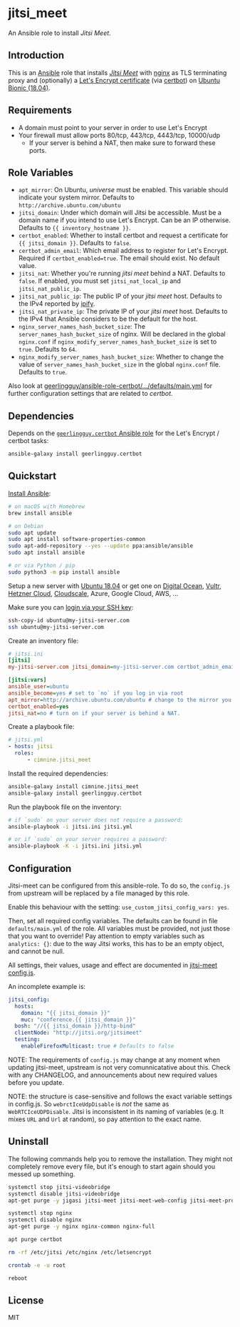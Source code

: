 # jitsi_meet

An Ansible role to install _Jitsi Meet_.

## Introduction

This is an [Ansible](https://docs.ansible.com/ansible/latest/index.html) role that installs [_Jitsi Meet_](https://jitsi.org/jitsi-meet/) with [nginx](https://nginx.org/) as TLS terminating proxy and (optionally) a [Let's Encrypt certificate](https://letsencrypt.org/) (via [certbot](https://certbot.eff.org/)) on [Ubuntu Bionic (18.04)](http://releases.ubuntu.com/18.04/).

## Requirements

* A domain must point to your server in order to use Let's Encrypt
* Your firewall must allow ports 80/tcp, 443/tcp, 4443/tcp, 10000/udp
  * If your server is behind a NAT, then make sure to forward these ports.

## Role Variables

- `apt_mirror`: On Ubuntu, _universe_ must be enabled. This variable should indicate your system mirror. Defaults to `http://archive.ubuntu.com/ubuntu`
- `jitsi_domain`: Under which domain will Jitsi be accessible. Must be a domain name if you intend to use Let's Encrypt. Can be an IP otherwise. Defaults to `{{ inventory_hostname }}`.
- `certbot_enabled`: Whether to install certbot and request a certificate for `{{ jitsi_domain }}`. Defaults to `false`.
- `certbot_admin_email`: Which email address to register for Let's Encrypt. Required if `certbot_enabled=true`. The email should exist. No default value.
- `jitsi_nat`: Whether you're running _jitsi meet_ behind a NAT. Defaults to `false`. If enabled, you must set `jitsi_nat_local_ip` and `jitsi_nat_public_ip`.
- `jitsi_nat_public_ip`: The public IP of your _jitsi meet_ host. Defaults to the IPv4 reported by [ipify](https://www.ipify.org/).
- `jitsi_nat_private_ip`: The private IP of your _jitsi meet_ host. Defaults to the IPv4 that Ansible considers to be the default for the host.
- `nginx_server_names_hash_bucket_size`: The `server_names_hash_bucket_size` of nginx. Will be declared in the global `nginx.conf` if `nginx_modify_server_names_hash_bucket_size` is set to `true`. Defaults to `64`.
- `nginx_modify_server_names_hash_bucket_size`: Whether to change the value of `server_names_hash_bucket_size` in the global `nginx.conf` file. Defaults to `true`.

Also look at [geerlingguy/ansible-role-certbot/.../defaults/main.yml](https://github.com/geerlingguy/ansible-role-certbot/blob/master/defaults/main.yml) for further configuration settings that are related to _certbot_.

## Dependencies

Depends on the [`geerlingguy.certbot` Ansible role](https://github.com/geerlingguy/ansible-role-certbot) for the Let's Encrypt / certbot tasks:

```bash
ansible-galaxy install geerlingguy.certbot
```

## Quickstart

[Install Ansible](https://docs.ansible.com/ansible/latest/installation_guide/intro_installation.html):

```bash
# on macOS with Homebrew
brew install ansible

# on Debian
sudo apt update
sudo apt install software-properties-common
sudo apt-add-repository --yes --update ppa:ansible/ansible
sudo apt install ansible

# or via Python / pip
sudo python3 -m pip install ansible
```

Setup a new server with [Ubuntu 18.04](http://releases.ubuntu.com/18.04/) or get one on [Digital Ocean](https://m.do.co/c/50be0310e60b), [Vultr](https://www.vultr.com/?ref=8496145-6G), [Hetzner Cloud](https://www.hetzner.com/cloud), [Cloudscale](https://www.cloudscale.ch/), Azure, Google Cloud, AWS, ...

Make sure you can [login via your SSH key](https://www.digitalocean.com/community/tutorials/how-to-configure-ssh-key-based-authentication-on-a-linux-server):

```bash
ssh-copy-id ubuntu@my-jitsi-server.com
ssh ubuntu@my-jitsi-server.com
```

Create an inventory file:

```ini
# jitsi.ini
[jitsi]
my-jitsi-server.com jitsi_domain=my-jitsi-server.com certbot_admin_email=admin@my-jitsi-server.com

[jitsi:vars]
ansible_user=ubuntu
ansible_become=yes # set to `no` if you log in via root
apt_mirror=http://archive.ubuntu.com/ubuntu # change to the mirror you already use
certbot_enabled=yes
jitsi_nat=no # turn on if your server is behind a NAT.
```

Create a playbook file:

```yaml
# jitsi.yml
- hosts: jitsi
  roles:
      - cimnine.jitsi_meet
```

Install the required dependencies:

```bash
ansible-galaxy install cimnine.jitsi_meet
ansible-galaxy install geerlingguy.certbot
```

Run the playbook file on the inventory:

```bash
# if `sudo` on your server does not require a password:
ansible-playbook -i jitsi.ini jitsi.yml

# or if `sudo` on your server requires a password:
ansible-playbook -K -i jitsi.ini jitsi.yml
```

## Configuration

Jitsi-meet can be configured from this ansible-role. To do so, the
`config.js` from upstream will be replaced by a file managed by this
role.

Enable this behaviour with the setting: `use_custom_jitsi_config_vars:
yes`. 

Then, set all required config variables. The defaults can be found in
file `defaults/main.yml` of the role. All variables must be provided,
not just those that you want to override! Pay attention to empty
variables such as `analytics: {}`: due to the way Jitsi works, this has
to be an empty object, and cannot be null.

All settings, their values, usage and effect are documented
in [jitsi-meet config.js](https://github.com/jitsi/jitsi-meet/blob/stable/jitsi-meet_4101/config.js).

An incomplete example is:
```yaml
jitsi_config:
  hosts:
    domain: "{{ jitsi_domain }}"
    muc: "conference.{{ jitsi_domain }}"
  bosh: "//{{ jitsi_domain }}/http-bind"
  clientNode: "http://jitsi.org/jitsimeet"
  testing:
    enableFirefoxMulticast: true # Defaults to false
```

NOTE:
The requirements of `config.js` may change at any moment when
updating jitsi-meet, upstream is not very comunnicatative about this.
Check with any CHANGELOG, and announcements about new required values
before you update.

NOTE: the structure is case-sensitive and follows the exact variable
settings in config.js. So `webrctIceUdpDisable` is *not* the same as
`WebRTCIceUDPDisable`. Jitsi is inconsistent in its naming of variables
(e.g. It mixes `URL` and `Url` at random), so pay attention to the exact name.

## Uninstall

The following commands help you to remove the installation.
They might not completely remove every file, but it's enough to start again should you messed up something.

```bash
systemctl stop jitsi-videobridge
systemctl disable jitsi-videobridge
apt-get purge -y jigasi jitsi-meet jitsi-meet-web-config jitsi-meet-prosody jitsi-meet-web jicofo jitsi-videobridge

systemctl stop nginx
systemctl disable nginx
apt-get purge -y nginx nginx-common nginx-full

apt purge certbot

rm -rf /etc/jitsi /etc/nginx /etc/letsencrypt

crontab -e -u root

reboot
```

## License

MIT
